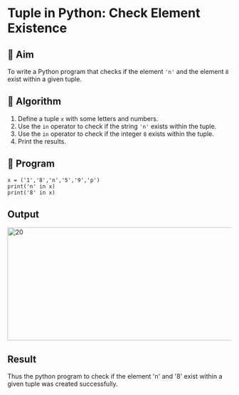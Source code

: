 # Tuple in Python: Check Element Existence

## 🎯 Aim
To write a Python program that checks if the element `'n'` and the element `8` exist within a given tuple.

## 🧠 Algorithm
1. Define a tuple `x` with some letters and numbers.
2. Use the `in` operator to check if the string `'n'` exists within the tuple.
3. Use the `in` operator to check if the integer `8` exists within the tuple.
4. Print the results.

## 🧾 Program
```
x = ('1','8','n','5','9','p')
print('n' in x)
print('8' in x)
```
## Output
<img width="1057" height="254" alt="20" src="https://github.com/user-attachments/assets/761d858c-6938-44f1-b9a1-0ddf6c6fccec" />


## Result
Thus the python program to check if the element 'n' and '8' exist within a given tuple was created successfully.


